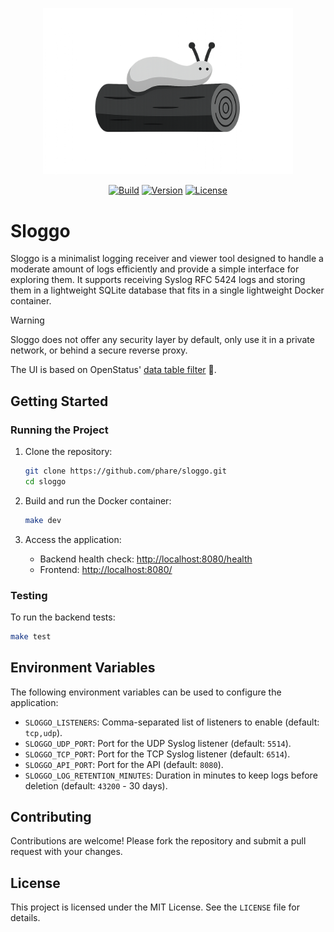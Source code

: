 <p align="center"><img src="/sloggo-logo.png" width="400" alt="Sloggo Logo"></p>

<p align="center">
<a href="https://github.com/phare/sloggo/actions/workflows/build.yml"><img src="https://img.shields.io/github/actions/workflow/status/phare/sloggo/build" alt="Build"></a>
<a href="https://github.com/phare/sloggo/tags"><img src="https://img.shields.io/github/v/tag/phare/sloggo" alt="Version"></a>
<a href="https://github.com/phare/sloggo?tab=MIT-1-ov-file#readme"><img src="https://img.shields.io/github/license/phare/sloggo" alt="License"></a>
</p>

# Sloggo

Sloggo is a minimalist logging receiver and viewer tool designed to handle a moderate amount of logs efficiently and provide a simple interface for exploring them. It supports receiving Syslog RFC 5424 logs and storing them in a lightweight SQLite database that fits in a single lightweight Docker container.

> [!WARNING]
> Sloggo does not offer any security layer by default, only use it in a private network, or behind a secure reverse proxy.

The UI is based on OpenStatus' [data table filter](https://github.com/openstatusHQ/data-table-filters) 🫶.

## Getting Started

### Running the Project

1. Clone the repository:

   ```bash
   git clone https://github.com/phare/sloggo.git
   cd sloggo
   ```

2. Build and run the Docker container:

   ```bash
   make dev
   ```

3. Access the application:
   - Backend health check: [http://localhost:8080/health](http://localhost:8080/health)
   - Frontend: [http://localhost:8080/](http://localhost:8080/)

### Testing

To run the backend tests:

```bash
make test
```

## Environment Variables

The following environment variables can be used to configure the application:

- `SLOGGO_LISTENERS`: Comma-separated list of listeners to enable (default: `tcp,udp`).
- `SLOGGO_UDP_PORT`: Port for the UDP Syslog listener (default: `5514`).
- `SLOGGO_TCP_PORT`: Port for the TCP Syslog listener (default: `6514`).
- `SLOGGO_API_PORT`: Port for the API (default: `8080`).
- `SLOGGO_LOG_RETENTION_MINUTES`: Duration in minutes to keep logs before deletion (default: `43200` - 30 days).

## Contributing

Contributions are welcome! Please fork the repository and submit a pull request with your changes.

## License

This project is licensed under the MIT License. See the `LICENSE` file for details.
